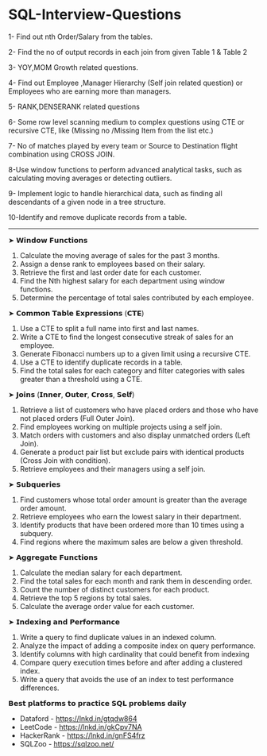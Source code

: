 # SQL-Interview-Questions

1- Find out nth Order/Salary from the tables.

2- Find the no of output records in each join from given Table 1 & Table 2

3- YOY,MOM Growth related questions.

4- Find out Employee ,Manager Hierarchy (Self join related question) or Employees who are earning more than managers.

5- RANK,DENSERANK related questions

6- Some row level scanning medium to complex questions using CTE or recursive CTE, like (Missing no /Missing Item from the list etc.)

7- No of matches played by every team or Source to Destination flight combination using CROSS JOIN.

8-Use window functions to perform advanced analytical tasks, such as calculating moving averages or detecting outliers.

9- Implement logic to handle hierarchical data, such as finding all descendants of a given node in a tree structure.

10-Identify and remove duplicate records from a table.

_________________________________________________________________________________________________

➤ 𝗪𝗶𝗻𝗱𝗼𝘄 𝗙𝘂𝗻𝗰𝘁𝗶𝗼𝗻𝘀

1. Calculate the moving average of sales for the past 3 months.
2. Assign a dense rank to employees based on their salary.
3. Retrieve the first and last order date for each customer.
4. Find the Nth highest salary for each department using window functions.
5. Determine the percentage of total sales contributed by each employee.

➤ 𝗖𝗼𝗺𝗺𝗼𝗻 𝗧𝗮𝗯𝗹𝗲 𝗘𝘅𝗽𝗿𝗲𝘀𝘀𝗶𝗼𝗻𝘀 (𝗖𝗧𝗘)

1. Use a CTE to split a full name into first and last names.
2. Write a CTE to find the longest consecutive streak of sales for an employee.
3. Generate Fibonacci numbers up to a given limit using a recursive CTE.
4. Use a CTE to identify duplicate records in a table.
5. Find the total sales for each category and filter categories with sales greater than a threshold using a CTE.

➤ 𝗝𝗼𝗶𝗻𝘀 (𝗜𝗻𝗻𝗲𝗿, 𝗢𝘂𝘁𝗲𝗿, 𝗖𝗿𝗼𝘀𝘀, 𝗦𝗲𝗹𝗳)

1. Retrieve a list of customers who have placed orders and those who have not placed orders (Full Outer Join).
2. Find employees working on multiple projects using a self join.
3. Match orders with customers and also display unmatched orders (Left Join).
4. Generate a product pair list but exclude pairs with identical products (Cross Join with condition).
5. Retrieve employees and their managers using a self join.

➤ 𝗦𝘂𝗯𝗾𝘂𝗲𝗿𝗶𝗲𝘀

1. Find customers whose total order amount is greater than the average order amount.
2. Retrieve employees who earn the lowest salary in their department.
3. Identify products that have been ordered more than 10 times using a subquery.
4. Find regions where the maximum sales are below a given threshold.

➤ 𝗔𝗴𝗴𝗿𝗲𝗴𝗮𝘁𝗲 𝗙𝘂𝗻𝗰𝘁𝗶𝗼𝗻𝘀

1. Calculate the median salary for each department.
2. Find the total sales for each month and rank them in descending order.
3. Count the number of distinct customers for each product.
4. Retrieve the top 5 regions by total sales.
5. Calculate the average order value for each customer.

➤ 𝗜𝗻𝗱𝗲𝘅𝗶𝗻𝗴 𝗮𝗻𝗱 𝗣𝗲𝗿𝗳𝗼𝗿𝗺𝗮𝗻𝗰𝗲

1. Write a query to find duplicate values in an indexed column.
2. Analyze the impact of adding a composite index on query performance.
3. Identify columns with high cardinality that could benefit from indexing
4. Compare query execution times before and after adding a clustered index.
5. Write a query that avoids the use of an index to test performance differences.

𝗕𝗲𝘀𝘁 𝗽𝗹𝗮𝘁𝗳𝗼𝗿𝗺𝘀 𝘁𝗼 𝗽𝗿𝗮𝗰𝘁𝗶𝗰𝗲 𝗦𝗤𝗟 𝗽𝗿𝗼𝗯𝗹𝗲𝗺𝘀 𝗱𝗮𝗶𝗹𝘆

- Dataford - https://lnkd.in/gtqdw864
- LeetCode - https://lnkd.in/gkCpv7NA
- HackerRank - https://lnkd.in/gnFS4frz
- SQLZoo - https://sqlzoo.net/

